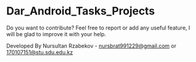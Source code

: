 # Dar_Android_Tasks_Projects

Do you want to contribute?
Feel free to report or add any useful feature, I will be glad to improve it with your help.


Developed By
Nursultan Rzabekov - nursbrat991229@gmail.com or 170107151@stu.sdu.edu.kz
